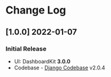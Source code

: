 # Change Log

## [1.0.0] 2022-01-07
### Initial Release

- UI: DashboardKit **3.0.0**
- Codebase - [Django Codebase](https://github.com/app-generator/boilerplate-code-django-dashboard/releases) v2.0.4
